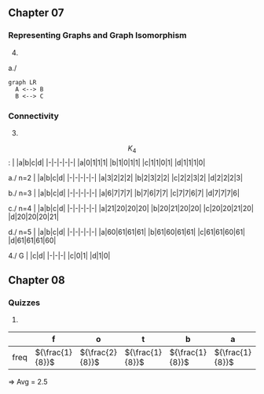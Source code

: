 ## Chapter 07
### Representing Graphs and Graph Isomorphism
4. 
a./
```mermaid
graph LR
  A <--> B
  B <--> C
```
### Connectivity
3. 
$$K_4$$:
| |a|b|c|d|
|-|-|-|-|-|
|a|0|1|1|1|
|b|1|0|1|1|
|c|1|1|0|1|
|d|1|1|1|0|

a./ n=2
| |a|b|c|d|
|-|-|-|-|-|
|a|3|2|2|2|
|b|2|3|2|2|
|c|2|2|3|2|
|d|2|2|2|3|

b./ n=3
| |a|b|c|d|
|-|-|-|-|-|
|a|6|7|7|7|
|b|7|6|7|7|
|c|7|7|6|7|
|d|7|7|7|6|

c./ n=4
| |a|b|c|d|
|-|-|-|-|-|
|a|21|20|20|20|
|b|20|21|20|20|
|c|20|20|21|20|
|d|20|20|20|21|

d./ n=5
| |a|b|c|d|
|-|-|-|-|-|
|a|60|61|61|61|
|b|61|60|61|61|
|c|61|61|60|61|
|d|61|61|61|60|

4./
G
| |c|d|
|-|-|-|
|c|0|1|
|d|1|0|

## Chapter 08
### Quizzes
1.
|    |f|o|t|b|a|l|
|----|-|-|-|-|-|-|
|freq|${\frac{1}{8}}$|${\frac{2}{8}}$|${\frac{1}{8}}$|${\frac{1}{8}}$|${\frac{1}{8}}$|${\frac{2}{8}}$|

=> Avg = 2.5
